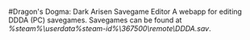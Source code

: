 #Dragon's Dogma: Dark Arisen Savegame Editor
A webapp for editing DDDA (PC) savegames. Savegames can be found at *%steam%\userdata\%steam-id%\367500\remote\DDDA.sav*.

